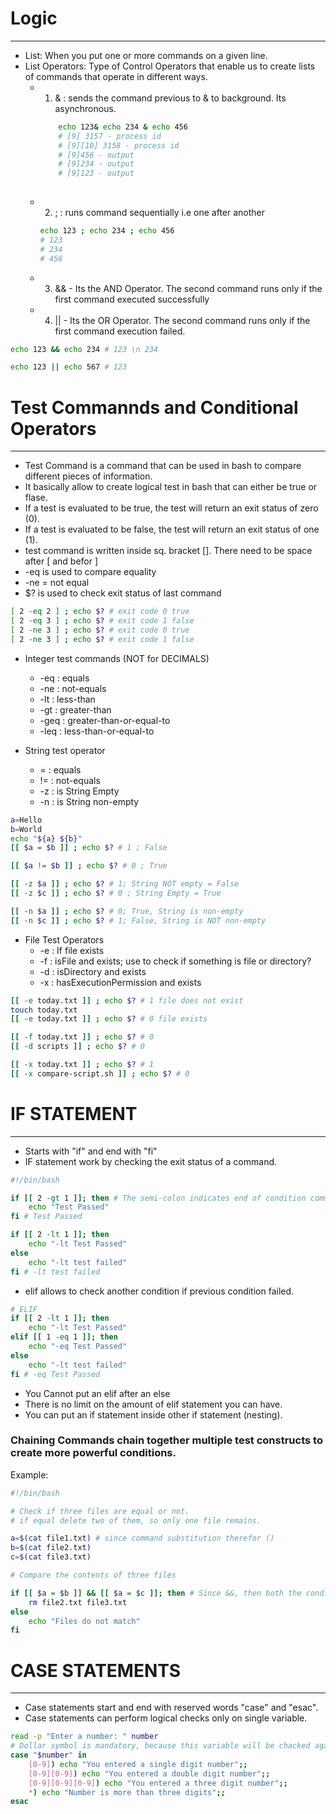 # Logic
----

- List: When you put one or more commands on a given line.
- List Operators: Type of Control Operators that enable us to create lists of commands that operate in different ways.
  - 1. & : sends the command previous to & to background. Its asynchronous.

    ```bash
        echo 123& echo 234 & echo 456 
        # [9] 3157 - process id
        # [9][10] 3158 - process id
        # [9]456 - output
        # [9]234 - output
        # [9]123 - output
 
    ```
  - 2. ; : runs command sequentially i.e one after another
    ```bash
    echo 123 ; echo 234 ; echo 456 
    # 123
    # 234
    # 456 
    ```
  - 3. && - Its the AND Operator. The second command runs only if the first command executed successfully
  - 4. \|\| - Its the OR Operator. The second command runs only if the first command execution failed.

```bash
echo 123 && echo 234 # 123 \n 234

echo 123 || echo 567 # 123
```


# Test Commannds and Conditional Operators
----

- Test Command is a command that can be used in bash to compare different pieces of information.
- It basically allow to create logical test in bash that can either be true or flase.
- If a test is evaluated to be true, the test will return an exit status of zero (0).
- If a test is evaluated to be false, the test will return an exit status of one (1).
- test command is written inside sq. bracket []. There need to be space after [ and befor ]
- -eq is used to compare equality
- -ne = not equal
- $? is used to check exit status of last command

```bash
[ 2 -eq 2 ] ; echo $? # exit code 0 true
[ 2 -eq 3 ] ; echo $? # exit code 1 false
[ 2 -ne 3 ] ; echo $? # exit code 0 true
[ 2 -ne 3 ] ; echo $? # exit code 1 false 
```
- Integer test commands (NOT for DECIMALS)
  - -eq : equals
  - -ne : not-equals
  - -lt : less-than
  - -gt : greater-than
  - -geq : greater-than-or-equal-to
  - -leq : less-than-or-equal-to


- String test operator
  - = : equals
  - != : not-equals
  - -z : is String Empty
  - -n : is String non-empty

```bash
a=Hello
b=World
echo "${a} ${b}"
[[ $a = $b ]] ; echo $? # 1 ; False

[[ $a != $b ]] ; echo $? # 0 ; True

[[ -z $a ]] ; echo $? # 1; String NOT empty = False 
[[ -z $c ]] ; echo $? # 0 ; String Empty = True

[[ -n $a ]] ; echo $? # 0; True, String is non-empty
[[ -n $c ]] ; echo $? # 1; False, String is NOT non-empty
```

- File Test Operators
  - -e : If file exists
  - -f : isFile and exists; use to check if something is file or directory?
  - -d : isDirectory and exists
  - -x : hasExecutionPermission and exists


```bash
[[ -e today.txt ]] ; echo $? # 1 file does not exist
touch today.txt
[[ -e today.txt ]] ; echo $? # 0 file exists

[[ -f today.txt ]] ; echo $? # 0 
[[ -d scripts ]] ; echo $? # 0

[[ -x today.txt ]] ; echo $? # 1
[[ -x compare-script.sh ]] ; echo $? # 0 
```


# IF STATEMENT
----

- Starts with "if" and end with "fi"
- IF statement work by checking the exit status of a command.

```bash
#!/bin/bash

if [[ 2 -gt 1 ]]; then # The semi-colon indicates end of condition command
    echo "Test Passed"
fi # Test Passed

if [[ 2 -lt 1 ]]; then
    echo "-lt Test Passed"
else
    echo "-lt test failed"
fi # -lt test failed
```

- elif allows to check another condition if previous condition failed.

```bash
# ELIF
if [[ 2 -lt 1 ]]; then
    echo "-lt Test Passed"
elif [[ 1 -eq 1 ]]; then
    echo "-eq Test Passed"
else
    echo "-lt test failed"
fi # -eq Test Passed

```

- You Cannot put an elif after an else
- There is no limit on the amount of elif statement you can have.
- You can put an if statement inside other if statement (nesting).

### Chaining Commands chain together multiple test constructs to create more powerful conditions.

Example:

```bash
#!/bin/bash

# Check if three files are equal or not.
# if equal delete two of them, so only one file remains.

a=$(cat file1.txt) # since command substitution therefor ()
b=$(cat file2.txt)
c=$(cat file3.txt)

# Compare the contents of three files

if [[ $a = $b ]] && [[ $a = $c ]]; then # Since &&, then both the conditions will be checked
    rm file2.txt file3.txt
else
    echo "Files do not match"
fi

```


# CASE STATEMENTS
----

- Case statements start and end with reserved words "case" and "esac".
- Case statements can perform logical checks only on single variable.

```bash
read -p "Enter a number: " number
# Dollar symbol is mandatory, because this variable will be chacked against each case.
case "$number" in 
    [0-9]) echo "You entered a single digit number";;
    [0-9][0-9]) echo "You entered a double digit number";;
    [0-9][0-9][0-9]) echo "You entered a three digit number";;
    *) echo "Number is more than three digits";;
esac
```